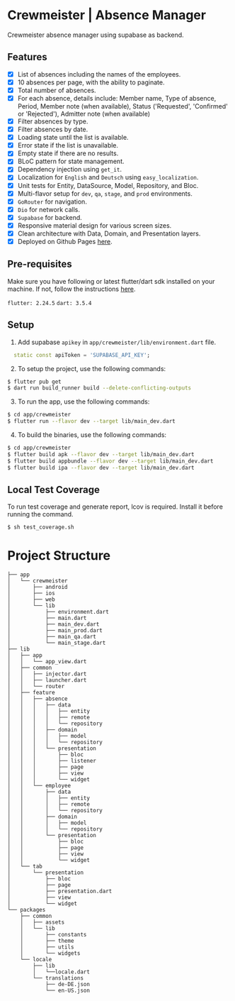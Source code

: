 # Crewmeister | Absence Manager

Crewmeister absence manager using supabase as backend.

## Features
- [x] List of absences including the names of the employees.
- [x] 10 absences per page, with the ability to paginate.
- [x] Total number of absences.
- [x] For each absence, details include: Member name, Type of absence, Period, Member note (when available), Status ('Requested', 'Confirmed' or 'Rejected'), Admitter note (when available)
- [x] Filter absences by type.
- [x] Filter absences by date.
- [x] Loading state until the list is available.
- [x] Error state if the list is unavailable.
- [x] Empty state if there are no results.
- [x] BLoC pattern for state management.
- [x] Dependency injection using `get_it`.
- [x] Localization for `English` and `Deutsch` using `easy_localization`.
- [x] Unit tests for Entity, DataSource, Model, Repository, and Bloc.
- [x] Multi-flavor setup for `dev`, `qa`, `stage`, and `prod` environments.
- [x] `GoRouter` for navigation.
- [x] `Dio` for network calls.
- [x] `Supabase` for backend.
- [x] Responsive material design for various screen sizes.
- [x] Clean architecture with Data, Domain, and Presentation layers.
- [x] Deployed on Github Pages [here](https://asadbaidar.github.io/flutter_absence_manager).

## Pre-requisites
Make sure you have following or latest flutter/dart sdk installed on your machine. If not, follow the instructions [here](https://flutter.dev/docs/get-started/install).

`flutter: 2.24.5`
`dart: 3.5.4`

## Setup
1. Add supabase `apikey` in `app/crewmeister/lib/environment.dart` file.

```dart
  static const apiToken = 'SUPABASE_API_KEY';
```

2. To setup the project, use the following commands:
```sh
$ flutter pub get
$ dart run build_runner build --delete-conflicting-outputs
```

3. To run the app, use the following commands:
```sh
$ cd app/crewmeister
$ flutter run --flavor dev --target lib/main_dev.dart
```

4. To build the binaries, use the following commands:
```sh
$ cd app/crewmeister
$ flutter build apk --flavor dev --target lib/main_dev.dart
$ flutter build appbundle --flavor dev --target lib/main_dev.dart
$ flutter build ipa --flavor dev --target lib/main_dev.dart
```

## Local Test Coverage
To run test coverage and generate report, lcov is required. Install it before running the command.
```sh
$ sh test_coverage.sh
```

# Project Structure
```
├── app
│   └── crewmeister
│       ├── android
│       ├── ios
│       ├── web
│       └── lib
│           ├── environment.dart
│           ├── main.dart
│           ├── main_dev.dart
│           ├── main_prod.dart
│           ├── main_qa.dart
│           └── main_stage.dart
├── lib
│   ├── app
│   │   └── app_view.dart
│   ├── common
│   │   ├── injector.dart
│   │   ├── launcher.dart
│   │   └── router
│   ├── feature
│   │   ├── absence
│   │   │   ├── data
│   │   │   │   ├── entity
│   │   │   │   ├── remote
│   │   │   │   └── repository
│   │   │   ├── domain
│   │   │   │   ├── model
│   │   │   │   └── repository
│   │   │   └── presentation
│   │   │       ├── bloc
│   │   │       ├── listener
│   │   │       ├── page
│   │   │       ├── view
│   │   │       └── widget
│   │   └── employee
│   │       ├── data
│   │       │   ├── entity
│   │       │   ├── remote
│   │       │   └── repository
│   │       ├── domain
│   │       │   ├── model
│   │       │   └── repository
│   │       └── presentation
│   │           ├── bloc
│   │           ├── page
│   │           ├── view
│   │           └── widget
│   └── tab
│       └── presentation
│           ├── bloc
│           ├── page
│           ├── presentation.dart
│           ├── view
│           └── widget
└── packages
    ├── common
    │   ├── assets
    │   └── lib
    │       ├── constants
    │       ├── theme
    │       ├── utils
    │       └── widgets
    └── locale
        ├── lib
        │   └──locale.dart
        └── translations
            ├── de-DE.json
            └── en-US.json
```
